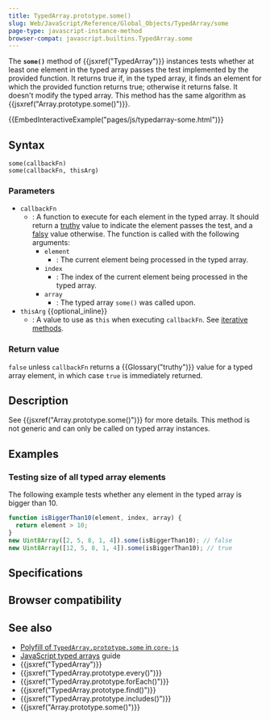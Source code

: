 ```yaml
---
title: TypedArray.prototype.some()
slug: Web/JavaScript/Reference/Global_Objects/TypedArray/some
page-type: javascript-instance-method
browser-compat: javascript.builtins.TypedArray.some
---
```




The **`some()`** method of {{jsxref("TypedArray")}} instances tests whether at least one element in the typed array passes the test implemented by the provided function. It returns true if, in the typed array, it finds an element for which the provided function returns true; otherwise it returns false. It doesn't modify the typed array. This method has the same algorithm as {{jsxref("Array.prototype.some()")}}.

{{EmbedInteractiveExample("pages/js/typedarray-some.html")}}

## Syntax

```js-nolint
some(callbackFn)
some(callbackFn, thisArg)
```

### Parameters

- `callbackFn`
  - : A function to execute for each element in the typed array. It should return a [truthy](/Glossary/Truthy) value to indicate the element passes the test, and a [falsy](/Glossary/Falsy) value otherwise. The function is called with the following arguments:
    - `element`
      - : The current element being processed in the typed array.
    - `index`
      - : The index of the current element being processed in the typed array.
    - `array`
      - : The typed array `some()` was called upon.
- `thisArg` {{optional_inline}}
  - : A value to use as `this` when executing `callbackFn`. See [iterative methods](/Web/JavaScript/Reference/Global_Objects/Array#iterative_methods).

### Return value

`false` unless `callbackFn` returns a {{Glossary("truthy")}} value for a typed array element, in which case `true` is immediately returned.

## Description

See {{jsxref("Array.prototype.some()")}} for more details. This method is not generic and can only be called on typed array instances.

## Examples

### Testing size of all typed array elements

The following example tests whether any element in the typed array is bigger than 10.

```js
function isBiggerThan10(element, index, array) {
  return element > 10;
}
new Uint8Array([2, 5, 8, 1, 4]).some(isBiggerThan10); // false
new Uint8Array([12, 5, 8, 1, 4]).some(isBiggerThan10); // true
```

## Specifications



## Browser compatibility



## See also

- [Polyfill of `TypedArray.prototype.some` in `core-js`](https://github.com/zloirock/core-js#ecmascript-typed-arrays)
- [JavaScript typed arrays](/Web/JavaScript/Guide/Typed_arrays) guide
- {{jsxref("TypedArray")}}
- {{jsxref("TypedArray.prototype.every()")}}
- {{jsxref("TypedArray.prototype.forEach()")}}
- {{jsxref("TypedArray.prototype.find()")}}
- {{jsxref("TypedArray.prototype.includes()")}}
- {{jsxref("Array.prototype.some()")}}
